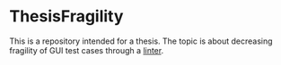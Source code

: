 # ThesisFragility

This is a repository intended for a thesis. The topic is about decreasing fragility of GUI test cases through a [linter](./Lint/testfragilitylint).
